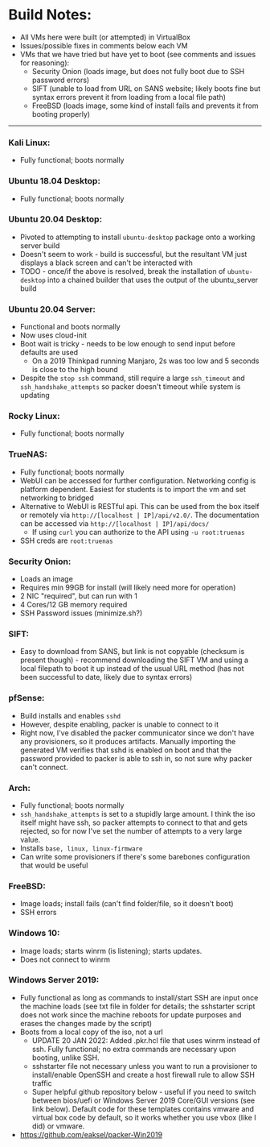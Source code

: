 # Build Notes:
- All VMs here were built (or attempted) in VirtualBox
- Issues/possible fixes in comments below each VM
- VMs that we have tried but have yet to boot (see comments and issues for reasoning):
  - Security Onion (loads image, but does not fully boot due to SSH password errors)
  - SIFT (unable to load from URL on SANS website; likely boots fine but syntax errors prevent it from loading from a local file path)
  - FreeBSD (loads image, some kind of install fails and prevents it from booting properly)

---

### Kali Linux: 
- Fully functional; boots normally

### Ubuntu 18.04 Desktop:
- Fully functional; boots normally

### Ubuntu 20.04 Desktop: 
- Pivoted to attempting to install `ubuntu-desktop` package onto a working server build
- Doesn't seem to work - build is successful, but the resultant VM just displays a black screen and can't be interacted with
- TODO - once/if the above is resolved, break the installation of `ubuntu-desktop` into a chained builder that uses the output of the ubuntu\_server build

### Ubuntu 20.04 Server: 
- Functional and boots normally
- Now uses cloud-init
- Boot wait is tricky - needs to be low enough to send input before defaults are used
  - On a 2019 Thinkpad running Manjaro, 2s was too low and 5 seconds is close to the high bound
- Despite the `stop ssh` command, still require a large `ssh_timeout` and `ssh_handshake_attempts` so packer doesn't timeout while system is updating

### Rocky Linux: 
- Fully functional; boots normally

### TrueNAS: 
- Fully functional; boots normally
- WebUI can be accessed for further configuration. Networking config is platform dependent. Easiest for students is to import the vm and set networking to bridged
- Alternative to WebUI is RESTful api. This can be used from the box itself or remotely via `http://[localhost | IP]/api/v2.0/`. The documentation can be accessed via `http://[localhost | IP]/api/docs/`
  - If using `curl` you can authorize to the API using `-u root:truenas`
- SSH creds are `root:truenas`

### Security Onion:
- Loads an image
- Requires min 99GB for install (will likely need more for operation)
- 2 NIC "required", but can run with 1
- 4 Cores/12 GB memory required
- SSH Password issues (minimize.sh?)

### SIFT: 
- Easy to download from SANS, but link is not copyable (checksum is present though) - recommend downloading the SIFT VM and using a local filepath to boot it up instead of the usual URL method (has not been successful to date, likely due to syntax errors)

### pfSense:
- Build installs and enables `sshd`
- However, despite enabling, packer is unable to connect to it
- Right now, I've disabled the packer communicator since we don't have any provisioners, so it produces artifacts. Manually importing the generated VM verifies that sshd is enabled on boot and that the password provided to packer is able to ssh in, so not sure why packer can't connect. 

### Arch:
- Fully functional; boots normally
- `ssh_handshake_attempts` is set to a stupidly large amount. I think the iso itself might have ssh, so packer attempts to connect to that and gets rejected, so for now I've set the number of attempts to a very large value.
- Installs `base, linux, linux-firmware`
- Can write some provisioners if there's some barebones configuration that would be useful

### FreeBSD:
- Image loads; install fails (can't find folder/file, so it doesn't boot)
- SSH errors

### Windows 10:
- Image loads; starts winrm (is listening); starts updates.
- Does not connect to winrm

### Windows Server 2019:
- Fully functional as long as commands to install/start SSH are input once the machine loads (see txt file in folder for details; the sshstarter script does not work since the machine reboots for update purposes and erases the changes made by the script)
- Boots from a local copy of the iso, not a url
  - UPDATE 20 JAN 2022: Added .pkr.hcl file that uses winrm instead of ssh. Fully functional; no extra commands are necessary upon booting, unlike SSH.
  - sshstarter file not necessary unless you want to run a provisioner to install/enable OpenSSH and create a host firewall rule to allow SSH traffic
  - Super helpful github repository below - useful if you need to switch between bios/uefi or Windows Server 2019 Core/GUI versions (see link below). Default code for these templates contains vmware and virtual box code by default, so it works whether you use vbox (like I did) or vmware.
- https://github.com/eaksel/packer-Win2019
